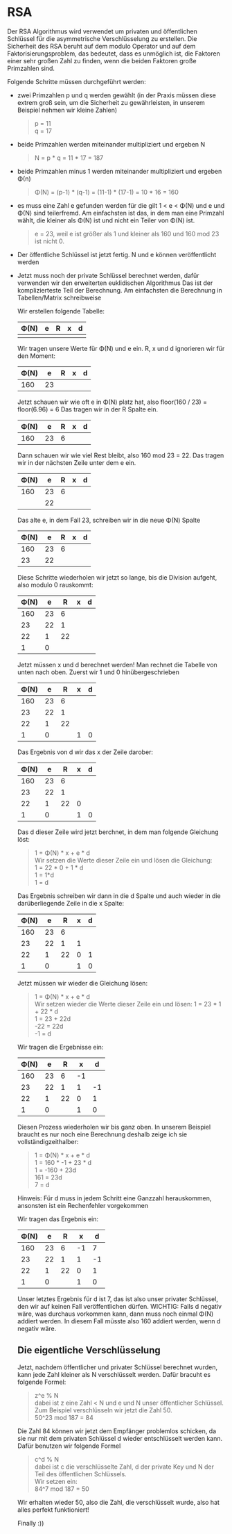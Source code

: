 # RSA

Der RSA Algorithmus wird verwendet um privaten und öffentlichen Schlüssel für die asymmetrische Verschlüsselung zu erstellen.
Die Sicherheit des RSA beruht auf dem modulo Operator und auf dem Faktorisierungsproblem, das bedeutet, dass es unmöglich ist, die Faktoren einer sehr großen Zahl zu finden, wenn die beiden Faktoren große Primzahlen sind.

Folgende Schritte müssen durchgeführt werden:

- zwei Primzahlen p und q werden gewählt (in der Praxis müssen diese extrem groß sein, um die Sicherheit zu gewährleisten, in unserem Beispiel nehmen wir kleine Zahlen)
  > p = 11  
  > q = 17
- beide Primzahlen werden miteinander multipliziert und ergeben N
  > N = p * q = 11 * 17 = 187
- beide Primzahlen minus 1 werden miteinander multipliziert und ergeben Φ(n)
  > Φ(N) = (p-1) * (q-1) = (11-1) * (17-1) = 10 * 16 = 160
- es muss eine Zahl e gefunden werden für die gilt 1 < e < Φ(N) und e und Φ(N) sind teilerfremd.
  Am einfachsten ist das, in dem man eine Primzahl wählt, die kleiner als Φ(N) ist und nicht ein Teiler von Φ(N) ist.
  > e = 23, weil e ist größer als 1 und kleiner als 160 und 160 mod 23 ist nicht 0.
- Der öffentliche Schlüssel ist jetzt fertig. N und e können veröffentlicht werden
- Jetzt muss noch der private Schlüssel berechnet werden, dafür verwenden wir den erweiterten euklidischen Algorithmus
  Das ist der komplizierteste Teil der Berechnung. Am einfachsten die Berechnung in Tabellen/Matrix schreibweise
  
  Wir erstellen folgende Tabelle:
  
  | Φ(N) | e | R | x | d |
  | ---- | - | - | - | - |
  |      |   |   |   |   |
  
 
  Wir tragen unsere Werte für Φ(N) und e ein. R, x und d ignorieren wir für den Moment:
  
  | Φ(N) | e | R | x | d |
  | ---- | - | - | - | - |
  |  160 | 23|   |   |   |
  
 
  Jetzt schauen wir wie oft e in Φ(N) platz hat, also floor(160 / 23) = floor(6.96) = 6
  Das tragen wir in der R Spalte ein.
  
  | Φ(N) | e | R | x | d |
  | ---- | - | - | - | - |
  |  160 | 23| 6 |   |   |
  

  Dann schauen wir wie viel Rest bleibt, also 160 mod 23 = 22.
  Das tragen wir in der nächsten Zeile unter dem e ein.
  
  | Φ(N) | e | R | x | d |
  | ---- | - | - | - | - |
  |  160 | 23| 6 |   |   |
  |      | 22|   |   |   |
  
       
  Das alte e, in dem Fall 23, schreiben wir in die neue Φ(N) Spalte
  
  | Φ(N) | e | R | x | d |
  | ---- | - | - | - | - |
  |  160 | 23| 6 |   |   |
  |   23 | 22|   |   |   |
  
    
  Diese Schritte wiederholen wir jetzt so lange, bis die Division aufgeht, also modulo 0 rauskommt:
  
  | Φ(N) | e | R | x | d |
  | ---- | - | - | - | - |
  |  160 | 23| 6 |   |   |
  |   23 | 22| 1 |   |   |
  |   22 |  1| 22|   |   |
  |   1  |  0|   |   |   |
  
    
  Jetzt müssen x und d berechnet werden! Man rechnet die Tabelle von unten nach oben.
  Zuerst wir 1 und 0 hinübergeschrieben
  
  | Φ(N) | e | R | x | d |
  | ---- | - | - | - | - |
  |  160 | 23| 6 |   |   |
  |   23 | 22| 1 |   |   |
  |   22 |  1| 22|   |   |
  |   1  |  0|   | 1 | 0 | 
  
    
  Das Ergebnis von d wir das x der Zeile darober:
  
  | Φ(N) | e | R | x | d |
  | ---- | - | - | - | - |
  |  160 | 23| 6 |   |   |
  |   23 | 22| 1 |   |   |
  |   22 |  1| 22| 0 |   |
  |   1  |  0|   | 1 | 0 |
  
    
  Das d dieser Zeile wird jetzt berchnet, in dem man folgende Gleichung löst:  
  > 1 = Φ(N) * x + e * d  
  Wir setzen die Werte dieser Zeile ein und lösen die Gleichung:  
  > 1 = 22 * 0 + 1 * d  
  > 1 = 1*d  
  > 1 = d  
  
  Das Ergebnis schreiben wir dann in die d Spalte und auch wieder in die darüberliegende Zeile in die x Spalte:
  
  | Φ(N) | e | R | x | d |
  | ---- | - | - | - | - |
  |  160 | 23| 6 |   |   |
  |   23 | 22| 1 | 1 |   |
  |   22 |  1| 22| 0 | 1 |
  |   1  |  0|   | 1 | 0 |
  
  
  Jetzt müssen wir wieder die Gleichung lösen:
  > 1 = Φ(N) * x + e * d  
  Wir setzen wieder die Werte dieser Zeile ein und lösen:
  > 1 = 23 * 1 + 22 * d  
  > 1 = 23 + 22d  
  > -22 = 22d  
  > -1 = d  
  
  Wir tragen die Ergebnisse ein:
  
  | Φ(N) | e | R | x | d |
  | ---- | - | - | - | - |
  |  160 | 23| 6 |-1 |   |
  |   23 | 22| 1 | 1 | -1|
  |   22 |  1| 22| 0 | 1 |
  |   1  |  0|   | 1 | 0 |
  
    
  Diesen Prozess wiederholen wir bis ganz oben. In unserem Beispiel braucht es nur noch eine Berechnung deshalb zeige ich sie vollständigzeithalber:
  > 1 = Φ(N) * x + e * d  
  > 1 = 160 * -1 + 23 * d  
  > 1 = -160 + 23d  
  > 161 = 23d  
  > 7 = d  
  
  Hinweis: Für d muss in jedem Schritt eine Ganzzahl herauskommen, ansonsten ist ein Rechenfehler vorgekommen
  
  Wir tragen das Ergebnis ein:
  
  | Φ(N) | e | R | x | d |
  | ---- | - | - | - | - |
  |  160 | 23| 6 |-1 | 7 |
  |   23 | 22| 1 | 1 | -1|
  |   22 |  1| 22| 0 | 1 |
  |   1  |  0|   | 1 | 0 |
  
    
  Unser letztes Ergebnis für d ist 7, das ist also unser privater Schlüssel, den wir auf keinen Fall veröffentlichen dürfen.
  WICHTIG: Falls d negativ wäre, was durchaus vorkommen kann, dann muss noch einmal Φ(N) addiert werden. In diesem Fall müsste also 160 addiert werden, wenn d negativ wäre.
  
  
  ## Die eigentliche Verschlüsselung
  
  Jetzt, nachdem öffentlicher und privater Schlüssel berechnet wurden, kann jede Zahl kleiner als N verschlüsselt werden.
  Dafür bracuht es folgende Formel:
  > z^e % N  
  dabei ist z eine Zahl < N und e und N unser öffentlicher Schlüssel.  
  Zum Beispiel verschlüsseln wir jetzt die Zahl 50.  
  > 50^23 mod 187 = 84
  
  Die Zahl 84 können wir jetzt dem Empfänger problemlos schicken, da sie nur mit dem privaten Schlüssel d wieder entschlüsselt werden kann.
  Dafür benutzen wir folgende Formel
  > c^d % N  
  dabei ist c die verschlüsselte Zahl, d der private Key und N der Teil des öffentlichen Schlüssels.  
  Wir setzen ein:  
  > 84^7 mod 187 = 50
  
  Wir erhalten wieder 50, also die Zahl, die verschlüsselt wurde, also hat alles perfekt funktioniert!
  
  Finally :))
